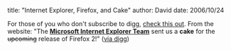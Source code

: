 
title: "Internet Explorer, Firefox, and Cake"
author: David
date: 2006/10/24

For those of you who don't subscribe to digg, [check this out](http://fredericiana.com/2006/10/24/from-redmond-with-love/). 
From the website: 
"The <strong>[Microsoft Internet Explorer Team](http://blogs.msdn.com/ie/)</strong> sent us a <strong>cake</strong> for the <del datetime="2006-10-24T23:18:54+00:00">upcoming</del> release of Firefox 2!" 
([via digg](http://digg.com/software/Microsoft_sends_congratulation_cake_to_Mozilla))
